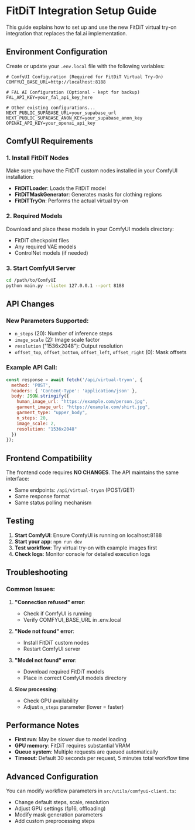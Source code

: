 # FitDiT Integration Setup Guide

This guide explains how to set up and use the new FitDiT virtual try-on integration that replaces the fal.ai implementation.

## Environment Configuration

Create or update your `.env.local` file with the following variables:

```env
# ComfyUI Configuration (Required for FitDiT Virtual Try-On)
COMFYUI_BASE_URL=http://localhost:8188

# FAL AI Configuration (Optional - kept for backup)
FAL_API_KEY=your_fal_api_key_here

# Other existing configurations...
NEXT_PUBLIC_SUPABASE_URL=your_supabase_url
NEXT_PUBLIC_SUPABASE_ANON_KEY=your_supabase_anon_key
OPENAI_API_KEY=your_openai_api_key
```

## ComfyUI Requirements

### 1. Install FitDiT Nodes
Make sure you have the FitDiT custom nodes installed in your ComfyUI installation:

- **FitDiTLoader**: Loads the FitDiT model
- **FitDiTMaskGenerator**: Generates masks for clothing regions
- **FitDiTTryOn**: Performs the actual virtual try-on

### 2. Required Models
Download and place these models in your ComfyUI models directory:
- FitDiT checkpoint files
- Any required VAE models
- ControlNet models (if needed)

### 3. Start ComfyUI Server
```bash
cd /path/to/ComfyUI
python main.py --listen 127.0.0.1 --port 8188
```

## API Changes

### New Parameters Supported:
- `n_steps` (20): Number of inference steps
- `image_scale` (2): Image scale factor
- `resolution` ("1536x2048"): Output resolution
- `offset_top`, `offset_bottom`, `offset_left`, `offset_right` (0): Mask offsets

### Example API Call:
```javascript
const response = await fetch('/api/virtual-tryon', {
  method: 'POST',
  headers: { 'Content-Type': 'application/json' },
  body: JSON.stringify({
    human_image_url: "https://example.com/person.jpg",
    garment_image_url: "https://example.com/shirt.jpg", 
    garment_type: "upper_body",
    n_steps: 20,
    image_scale: 2,
    resolution: "1536x2048"
  })
});
```

## Frontend Compatibility

The frontend code requires **NO CHANGES**. The API maintains the same interface:
- Same endpoints: `/api/virtual-tryon` (POST/GET)
- Same response format
- Same status polling mechanism

## Testing

1. **Start ComfyUI**: Ensure ComfyUI is running on localhost:8188
2. **Start your app**: `npm run dev`
3. **Test workflow**: Try virtual try-on with example images first
4. **Check logs**: Monitor console for detailed execution logs

## Troubleshooting

### Common Issues:

1. **"Connection refused" error**: 
   - Check if ComfyUI is running
   - Verify COMFYUI_BASE_URL in .env.local

2. **"Node not found" error**:
   - Install FitDiT custom nodes
   - Restart ComfyUI server

3. **"Model not found" error**:
   - Download required FitDiT models
   - Place in correct ComfyUI models directory

4. **Slow processing**:
   - Check GPU availability
   - Adjust `n_steps` parameter (lower = faster)

## Performance Notes

- **First run**: May be slower due to model loading
- **GPU memory**: FitDiT requires substantial VRAM
- **Queue system**: Multiple requests are queued automatically
- **Timeout**: Default 30 seconds per request, 5 minutes total workflow time

## Advanced Configuration

You can modify workflow parameters in `src/utils/comfyui-client.ts`:
- Change default steps, scale, resolution
- Adjust GPU settings (fp16, offloading)
- Modify mask generation parameters
- Add custom preprocessing steps 